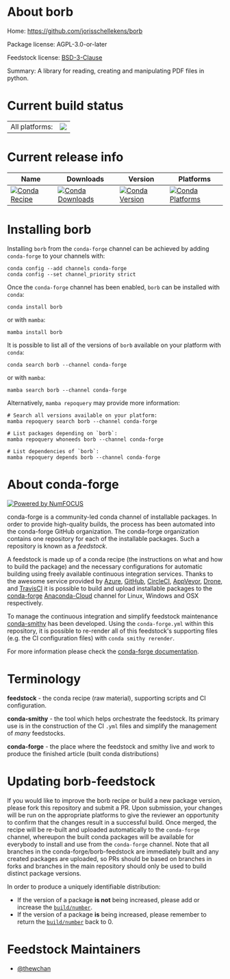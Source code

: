 About borb
==========

Home: https://github.com/jorisschellekens/borb

Package license: AGPL-3.0-or-later

Feedstock license: [BSD-3-Clause](https://github.com/conda-forge/borb-feedstock/blob/main/LICENSE.txt)

Summary: A library for reading, creating and manipulating PDF files in python.

Current build status
====================


<table><tr><td>All platforms:</td>
    <td>
      <a href="https://dev.azure.com/conda-forge/feedstock-builds/_build/latest?definitionId=13717&branchName=main">
        <img src="https://dev.azure.com/conda-forge/feedstock-builds/_apis/build/status/borb-feedstock?branchName=main">
      </a>
    </td>
  </tr>
</table>

Current release info
====================

| Name | Downloads | Version | Platforms |
| --- | --- | --- | --- |
| [![Conda Recipe](https://img.shields.io/badge/recipe-borb-green.svg)](https://anaconda.org/conda-forge/borb) | [![Conda Downloads](https://img.shields.io/conda/dn/conda-forge/borb.svg)](https://anaconda.org/conda-forge/borb) | [![Conda Version](https://img.shields.io/conda/vn/conda-forge/borb.svg)](https://anaconda.org/conda-forge/borb) | [![Conda Platforms](https://img.shields.io/conda/pn/conda-forge/borb.svg)](https://anaconda.org/conda-forge/borb) |

Installing borb
===============

Installing `borb` from the `conda-forge` channel can be achieved by adding `conda-forge` to your channels with:

```
conda config --add channels conda-forge
conda config --set channel_priority strict
```

Once the `conda-forge` channel has been enabled, `borb` can be installed with `conda`:

```
conda install borb
```

or with `mamba`:

```
mamba install borb
```

It is possible to list all of the versions of `borb` available on your platform with `conda`:

```
conda search borb --channel conda-forge
```

or with `mamba`:

```
mamba search borb --channel conda-forge
```

Alternatively, `mamba repoquery` may provide more information:

```
# Search all versions available on your platform:
mamba repoquery search borb --channel conda-forge

# List packages depending on `borb`:
mamba repoquery whoneeds borb --channel conda-forge

# List dependencies of `borb`:
mamba repoquery depends borb --channel conda-forge
```


About conda-forge
=================

[![Powered by
NumFOCUS](https://img.shields.io/badge/powered%20by-NumFOCUS-orange.svg?style=flat&colorA=E1523D&colorB=007D8A)](https://numfocus.org)

conda-forge is a community-led conda channel of installable packages.
In order to provide high-quality builds, the process has been automated into the
conda-forge GitHub organization. The conda-forge organization contains one repository
for each of the installable packages. Such a repository is known as a *feedstock*.

A feedstock is made up of a conda recipe (the instructions on what and how to build
the package) and the necessary configurations for automatic building using freely
available continuous integration services. Thanks to the awesome service provided by
[Azure](https://azure.microsoft.com/en-us/services/devops/), [GitHub](https://github.com/),
[CircleCI](https://circleci.com/), [AppVeyor](https://www.appveyor.com/),
[Drone](https://cloud.drone.io/welcome), and [TravisCI](https://travis-ci.com/)
it is possible to build and upload installable packages to the
[conda-forge](https://anaconda.org/conda-forge) [Anaconda-Cloud](https://anaconda.org/)
channel for Linux, Windows and OSX respectively.

To manage the continuous integration and simplify feedstock maintenance
[conda-smithy](https://github.com/conda-forge/conda-smithy) has been developed.
Using the ``conda-forge.yml`` within this repository, it is possible to re-render all of
this feedstock's supporting files (e.g. the CI configuration files) with ``conda smithy rerender``.

For more information please check the [conda-forge documentation](https://conda-forge.org/docs/).

Terminology
===========

**feedstock** - the conda recipe (raw material), supporting scripts and CI configuration.

**conda-smithy** - the tool which helps orchestrate the feedstock.
                   Its primary use is in the construction of the CI ``.yml`` files
                   and simplify the management of *many* feedstocks.

**conda-forge** - the place where the feedstock and smithy live and work to
                  produce the finished article (built conda distributions)


Updating borb-feedstock
=======================

If you would like to improve the borb recipe or build a new
package version, please fork this repository and submit a PR. Upon submission,
your changes will be run on the appropriate platforms to give the reviewer an
opportunity to confirm that the changes result in a successful build. Once
merged, the recipe will be re-built and uploaded automatically to the
`conda-forge` channel, whereupon the built conda packages will be available for
everybody to install and use from the `conda-forge` channel.
Note that all branches in the conda-forge/borb-feedstock are
immediately built and any created packages are uploaded, so PRs should be based
on branches in forks and branches in the main repository should only be used to
build distinct package versions.

In order to produce a uniquely identifiable distribution:
 * If the version of a package **is not** being increased, please add or increase
   the [``build/number``](https://docs.conda.io/projects/conda-build/en/latest/resources/define-metadata.html#build-number-and-string).
 * If the version of a package **is** being increased, please remember to return
   the [``build/number``](https://docs.conda.io/projects/conda-build/en/latest/resources/define-metadata.html#build-number-and-string)
   back to 0.

Feedstock Maintainers
=====================

* [@thewchan](https://github.com/thewchan/)

